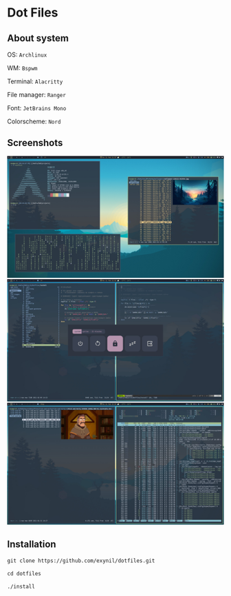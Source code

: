 # Dot Files

## About system

OS: `Archlinux`

WM: `Bspwm`

Terminal: `Alacritty`

File manager: `Ranger`

Font: `JetBrains Mono`

Colorscheme: `Nord`

## Screenshots

<img src="https://github.com/exynil/files/blob/master/dotfiles/screenshots/1.jpg">

<img src="https://github.com/exynil/files/blob/master/dotfiles/screenshots/2.jpg">

<img src="https://github.com/exynil/files/blob/master/dotfiles/screenshots/3.jpg">

## Installation

~~~~
git clone https://github.com/exynil/dotfiles.git
~~~~

~~~~
cd dotfiles
~~~~

~~~~
./install
~~~~
